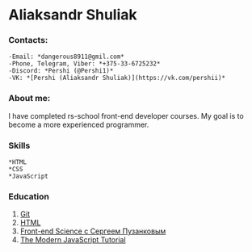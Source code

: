 # Aliaksandr Shuliak

### Contacts:

    -Email: *dangerous8911@gmil.com*
    -Phone, Telegram, Viber: *+375-33-6725232*
    -Discord: *Pershi (@Pershi1)*
    -VK: *[Pershi (Aliaksandr Shuliak)](https://vk.com/pershii)*

### About me:

I have completed rs-school front-end developer courses. My goal is to become a more experienced programmer.

### Skills

    *HTML
    *CSS
    *JavaScript
    
### Education

1. [Git](https://git-scm.com/book/ru/v2)
2. [HTML](https://www.w3schools.com/html/default.asp)
3. [Front-end Science c Сергеем Пузанковым](https://www.youtube.com/channel/UCmI5YBB9KJ0xLtFtgBX8rfw)
4. [The Modern JavaScript Tutorial](https://learn.javascript.ru/)
 
